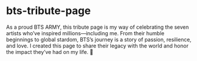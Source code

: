 # bts-tribute-page
As a proud BTS ARMY, this tribute page is my way of celebrating the seven artists who’ve inspired millions—including me. From their humble beginnings to global stardom, BTS’s journey is a story of passion, resilience, and love. I created this page to share their legacy with the world and honor the impact they’ve had on my life. 💜
